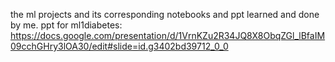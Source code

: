 the ml projects and its corresponding notebooks and ppt learned and done by me.
ppt for ml1diabetes: https://docs.google.com/presentation/d/1VrnKZu2R34JQ8X8ObqZGl_lBfaIM09cchGHry3lOA30/edit#slide=id.g3402bd39712_0_0
